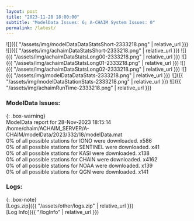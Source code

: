 ```yaml
---
layout: post
title: "2023-11-28 18:00:00"
subtitle: "ModelData Issues: 6; A-CHAIM System Issues: 0"
permalink: /latest/
---
```


![]({{ "/assets/img/modelDataDataStatsShort-2333218.png" | relative_url }})
![]({{ "/assets/img/achaimDataStatsShort-2333218.png" | relative_url }})
![]({{ "/assets/img/achaimDataStatsLong00-2333218.png" | relative_url }})
![]({{ "/assets/img/achaimDataStatsLong01-2333218.png" | relative_url }})
![]({{ "/assets/img/achaimDataStatsLong02-2333218.png" | relative_url }})
![]({{ "/assets/img/modelDataDataStats-2333218.png" | relative_url }})
![]({{ "/assets/img/modelDataStationStats-2333218.png" | relative_url }})
![]({{ "/assets/img/achaimRunTime-2333218.png" | relative_url }})


### ModelData Issues:  
  
{: .box-warning}  
 ModelData report for 28-Nov-2023 18:15:14   
 /home/chaim/ACHAIM_SERVER/A-CHAIM/modelData/2023/332/18/modelData.mat   
 0% of all possible stations for IONO were downloaded. x586   
 0% of all possible stations for SENTINEL were downloaded. x41   
 0% of all possible stations for KASI were downloaded. x138   
 0% of all possible stations for CHAIN were downloaded. x4162   
 0% of all possible stations for NOAA were downloaded. x139   
 0% of all possible stations for QGN were downloaded. x141   
  


### Logs:  
  
{: .box-note}  
[Logs.zip]({{ "/assets/other/logs.zip" | relative_url }})  
[Log Info]({{ "/logInfo" | relative_url }})  
